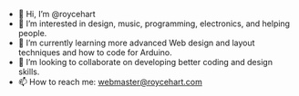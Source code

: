 - 👋 Hi, I’m @roycehart
- 👀 I’m interested in design, music, programming, electronics, and helping people.
- 🌱 I’m currently learning more advanced Web design and layout techniques and how to code for Arduino.
- 💞️ I’m looking to collaborate on developing better coding and design skills.
- 📫 How to reach me: webmaster@roycehart.com
